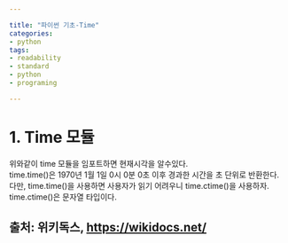 ```yaml
---

title: "파이썬 기초-Time"
categories:
- python
tags: 
- readability
- standard
- python
- programing

---
```

# 1. Time 모듈

<script src="https://gist.github.com/freeman3427/e32296e6e31dc9902d8f041884dbaf03.js"></script>
위와같이 time 모듈을 임포트하면 현재시각을 알수있다. <br>
time.time()은 1970년 1월 1일 0시 0분 0초 이후 경과한 시간을 초 단위로 반환한다.<br>
다만, time.time()을 사용하면 사용자가 읽기 어려우니
time.ctime()을 사용하자.<br>
time.ctime()은 문자열 타입이다. 





출처: 위키독스,  https://wikidocs.net/
---